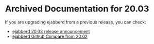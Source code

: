 # Archived Documentation for 20.03

If you are upgrading ejabberd from a previous release, you can check:

* [ejabberd 20.03 release announcement](https://www.process-one.net/blog/ejabberd-20-03/)
* [ejabberd Github Compare from 20.02](https://github.com/processone/ejabberd/compare/20.02..20.03)
